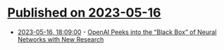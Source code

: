 # [Published on 2023-05-16](index.md)

* [2023-05-16, 18:09:00](https://soylentnews.org/article.pl?sid=23/05/15/1420208&from=rss) - [OpenAI Peeks into the “Black Box” of Neural Networks with New Research](https://soylentnews.org/article.pl?sid=23/05/15/1420208&from=rss)
